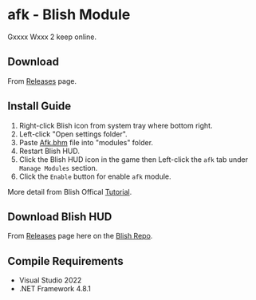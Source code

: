 # afk - Blish Module
Gxxxx Wxxx 2 keep online.  

## Download
From [Releases](https://github.com/cy-sp-howard/afk/releases) page.
## Install Guide
1. Right-click Blish icon from system tray where bottom right.
2. Left-click "Open settings folder".
3. Paste [Afk.bhm](https://github.com/cy-sp-howard/afk/releases) file into "modules" folder.
4. Restart Blish HUD.
5. Click the Blish HUD icon in the game then Left-click the `afk` tab under `Manage Modules` section.
6. Click the `Enable` button for enable `afk` module.

More detail from Blish Offical [Tutorial](https://blishhud.com/docs/user/installing-modules#manually-installing-modules).

## Download Blish HUD
From [Releases](https://github.com/blish-hud/Blish-HUD/releases) page here on the [Blish Repo](https://github.com/blish-hud/Blish-HUD).



## Compile Requirements
- Visual Studio 2022
- .NET Framework 4.8.1

